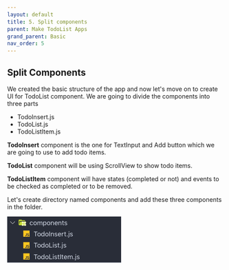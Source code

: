 ```yaml
---
layout: default
title: 5. Split components
parent: Make TodoList Apps
grand_parent: Basic
nav_order: 5
---
```


## Split Components

We created the basic structure of the app and now let's move on to create UI for TodoList  component. We are going to divide the components into three parts

- TodoInsert.js
- TodoList.js
- TodoListItem.js

**TodoInsert** component is the one for TextInput and Add button which we are going to use to add todo items.

**TodoList** component will be using ScrollView to show todo items.

**TodoListItem** component will have states (completed or not) and events to be checked as completed or to be removed.

Let's create directory named components and add these three components in the folder.

![](../images/components.png "components.png")

